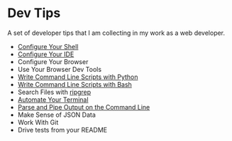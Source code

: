 # Dev Tips

A set of developer tips that I am collecting in my work as a web developer.

* [Configure Your Shell](configure-your-shell.md)
* [Configure Your IDE](configure-your-ide.md)
* Configure Your Browser
* Use Your Browser Dev Tools
* [Write Command Line Scripts with Python](write-command-line-scripts-with-python.md)
* [Write Command Line Scripts with Bash](write-command-line-scripts-with-bash.md)
* Search Files with [ripgrep](https://github.com/BurntSushi/ripgrep)
* [Automate Your Terminal](automate-your-terminal.md)
* [Parse and Pipe Output on the Command Line](parse-and-pipe-output-on-the-command-line.md)
* Make Sense of JSON Data
* Work With Git
* Drive tests from your README
